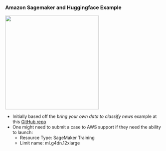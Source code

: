 ### Amazon Sagemaker and Huggingface Example

<img src="https://huggingface.co/front/assets/promo/amazon_sagemaker_x_huggingface.png" alt="" height="300"/>

* Initially based off the *bring your own data to classify news* example at this [GitHub repo](https://github.com/aws-samples/classify-news-amazon-sagemaker-hugging-face)
* One might need to submit a case to AWS support if they need the ability to launch:
    * Resource Type: SageMaker Training
    * Limit name: ml.g4dn.12xlarge